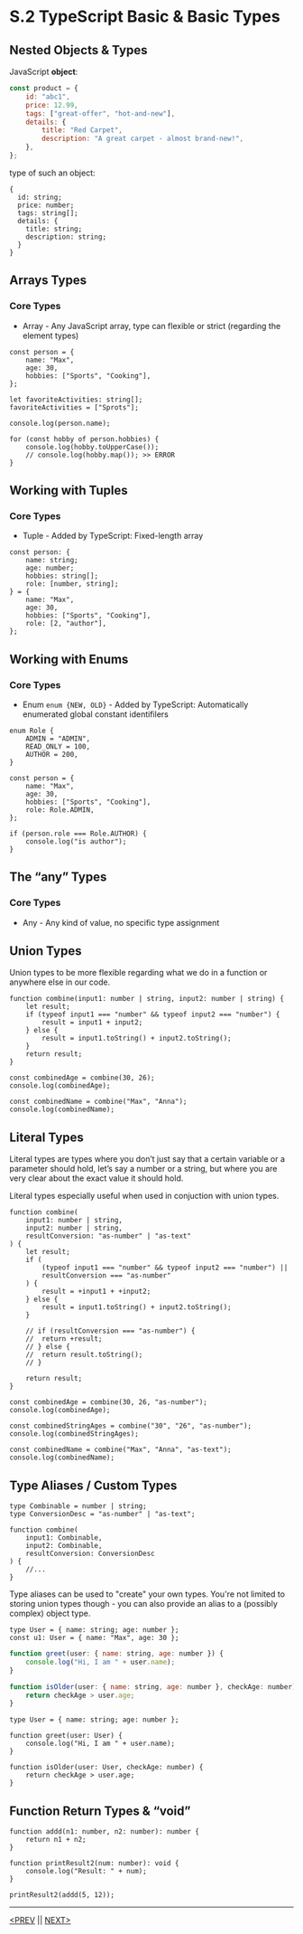 # S.2 TypeScript Basic & Basic Types

## Nested Objects & Types

JavaScript **object**:

```jsx
const product = {
	id: "abc1",
	price: 12.99,
	tags: ["great-offer", "hot-and-new"],
	details: {
		title: "Red Carpet",
		description: "A great carpet - almost brand-new!",
	},
};
```

type of such an object:

```tsx
{
  id: string;
  price: number;
  tags: string[];
  details: {
    title: string;
    description: string;
  }
}
```

## Arrays Types

### Core Types

-   Array - Any JavaScript array, type can flexible or strict (regarding the element types)

```tsx
const person = {
	name: "Max",
	age: 30,
	hobbies: ["Sports", "Cooking"],
};

let favoriteActivities: string[];
favoriteActivities = ["Sprots"];

console.log(person.name);

for (const hobby of person.hobbies) {
	console.log(hobby.toUpperCase());
	// console.log(hobby.map()); >> ERROR
}
```

## Working with Tuples

### Core Types

-   Tuple - Added by TypeScript: Fixed-length array

```tsx
const person: {
	name: string;
	age: number;
	hobbies: string[];
	role: [number, string];
} = {
	name: "Max",
	age: 30,
	hobbies: ["Sports", "Cooking"],
	role: [2, "author"],
};
```

## Working with Enums

### Core Types

-   Enum `enum {NEW, OLD}` - Added by TypeScript: Automatically enumerated global constant identifilers

```tsx
enum Role {
	ADMIN = "ADMIN",
	READ_ONLY = 100,
	AUTHOR = 200,
}

const person = {
	name: "Max",
	age: 30,
	hobbies: ["Sports", "Cooking"],
	role: Role.ADMIN,
};

if (person.role === Role.AUTHOR) {
	console.log("is author");
}
```

## The “any” Types

### Core Types

-   Any - Any kind of value, no specific type assignment

## Union Types

Union types to be more flexible regarding what we do in a function or anywhere else in our code.

```tsx
function combine(input1: number | string, input2: number | string) {
	let result;
	if (typeof input1 === "number" && typeof input2 === "number") {
		result = input1 + input2;
	} else {
		result = input1.toString() + input2.toString();
	}
	return result;
}

const combinedAge = combine(30, 26);
console.log(combinedAge);

const combinedName = combine("Max", "Anna");
console.log(combinedName);
```

## Literal Types

Literal types are types where you don’t just say that a certain variable or a parameter should hold, let’s say a number or a string, but where you are very clear about the exact value it should hold.

Literal types especially useful when used in conjuction with union types.

```tsx
function combine(
	input1: number | string,
	input2: number | string,
	resultConversion: "as-number" | "as-text"
) {
	let result;
	if (
		(typeof input1 === "number" && typeof input2 === "number") ||
		resultConversion === "as-number"
	) {
		result = +input1 + +input2;
	} else {
		result = input1.toString() + input2.toString();
	}

	// if (resultConversion === "as-number") {
	// 	return +result;
	// } else {
	// 	return result.toString();
	// }

	return result;
}

const combinedAge = combine(30, 26, "as-number");
console.log(combinedAge);

const combinedStringAges = combine("30", "26", "as-number");
console.log(combinedStringAges);

const combinedName = combine("Max", "Anna", "as-text");
console.log(combinedName);
```

## Type Aliases / Custom Types

```tsx
type Combinable = number | string;
type ConversionDesc = "as-number" | "as-text";

function combine(
	input1: Combinable,
	input2: Combinable,
	resultConversion: ConversionDesc
) {
	//...
}
```

Type aliases can be used to "create" your own types. You're not limited to storing union types though - you can also provide an alias to a (possibly complex) object type.

```tsx
type User = { name: string; age: number };
const u1: User = { name: "Max", age: 30 };
```

```jsx
function greet(user: { name: string, age: number }) {
	console.log("Hi, I am " + user.name);
}

function isOlder(user: { name: string, age: number }, checkAge: number) {
	return checkAge > user.age;
}
```

```tsx
type User = { name: string; age: number };

function greet(user: User) {
	console.log("Hi, I am " + user.name);
}

function isOlder(user: User, checkAge: number) {
	return checkAge > user.age;
}
```

## Function Return Types & “void”

```tsx
function addd(n1: number, n2: number): number {
	return n1 + n2;
}

function printResult2(num: number): void {
	console.log("Result: " + num);
}

printResult2(addd(5, 12));
```

---

[<PREV](./230411.md) || [NEXT>](./230413.md)
